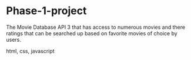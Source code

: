 # Phase-1-project
The Movie Database API 3 that has access to numerous movies and there ratings that can be searched up based on favorite movies of choice by users.

html, css, javascript

